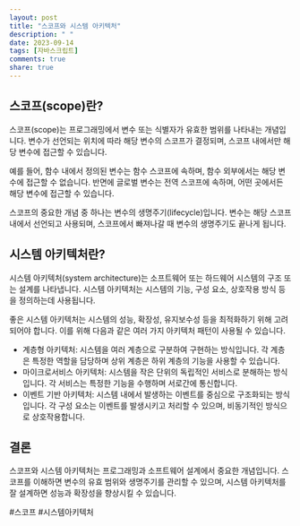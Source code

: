 ```yaml
---
layout: post
title: "스코프와 시스템 아키텍처"
description: " "
date: 2023-09-14
tags: [자바스크립트]
comments: true
share: true
---
```


## 스코프(scope)란?

스코프(scope)는 프로그래밍에서 변수 또는 식별자가 유효한 범위를 나타내는 개념입니다. 변수가 선언되는 위치에 따라 해당 변수의 스코프가 결정되며, 스코프 내에서만 해당 변수에 접근할 수 있습니다.

예를 들어, 함수 내에서 정의된 변수는 함수 스코프에 속하며, 함수 외부에서는 해당 변수에 접근할 수 없습니다. 반면에 글로벌 변수는 전역 스코프에 속하며, 어떤 곳에서든 해당 변수에 접근할 수 있습니다.

스코프의 중요한 개념 중 하나는 변수의 생명주기(lifecycle)입니다. 변수는 해당 스코프 내에서 선언되고 사용되며, 스코프에서 빠져나갈 때 변수의 생명주기도 끝나게 됩니다.

## 시스템 아키텍처란?

시스템 아키텍처(system architecture)는 소프트웨어 또는 하드웨어 시스템의 구조 또는 설계를 나타냅니다. 시스템 아키텍처는 시스템의 기능, 구성 요소, 상호작용 방식 등을 정의하는데 사용됩니다.

좋은 시스템 아키텍처는 시스템의 성능, 확장성, 유지보수성 등을 최적화하기 위해 고려되어야 합니다. 이를 위해 다음과 같은 여러 가지 아키텍처 패턴이 사용될 수 있습니다.

- 계층형 아키텍처: 시스템을 여러 계층으로 구분하여 구현하는 방식입니다. 각 계층은 특정한 역할을 담당하며 상위 계층은 하위 계층의 기능을 사용할 수 있습니다.
- 마이크로서비스 아키텍처: 시스템을 작은 단위의 독립적인 서비스로 분해하는 방식입니다. 각 서비스는 특정한 기능을 수행하며 서로간에 통신합니다.
- 이벤트 기반 아키텍처: 시스템 내에서 발생하는 이벤트를 중심으로 구조화되는 방식입니다. 각 구성 요소는 이벤트를 발생시키고 처리할 수 있으며, 비동기적인 방식으로 상호작용합니다.

## 결론

스코프와 시스템 아키텍처는 프로그래밍과 소프트웨어 설계에서 중요한 개념입니다. 스코프를 이해하면 변수의 유효 범위와 생명주기를 관리할 수 있으며, 시스템 아키텍처를 잘 설계하면 성능과 확장성을 향상시킬 수 있습니다.

#스코프 #시스템아키텍처